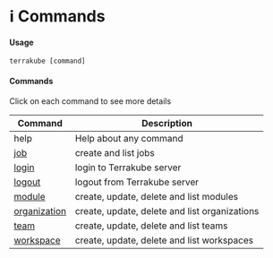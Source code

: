 # ℹ Commands

#### Usage

```
terrakube [command]
```

#### Commands

Click on each command to see more details

| Command                                  | Description                                   |
| ---------------------------------------- | --------------------------------------------- |
| help                                     | Help about any command                        |
| [job](../getting-started/terrakube-job/) | create and list jobs                          |
| [login](azb-login.md)                    | login to Terrakube server                     |
| [logout](terrakube-logout.md)            | logout from Terrakube server                  |
| [module](../getting-started/azb-module/) | create, update, delete and list modules       |
| [organization](azb-organization/)        | create, update, delete and list organizations |
| [team](terrakube-team/)                  | create, update, delete and list teams         |
| [workspace](terrakube-workspace/)        | create, update, delete and list workspaces    |
